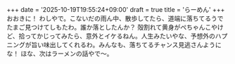+++
date = '2025-10-19T19:55:24+09:00'
draft = true
title = 'らーめん'
+++
おおきに！ わしやで。こないだの雨ん中、散歩してたら、道端に落ちてるうでたまご見つけてしもたわ。誰か落としたんか？ 殻割れて黄身がぺちゃんこやけど、拾ってかじってみたら、意外とイケるねん。人生みたいやな、予想外のハプニングが旨い味出してくれるわ。みんなも、落ちてるチャンス見逃さんようにな！ ほな、次はラーメンの話やで～。
